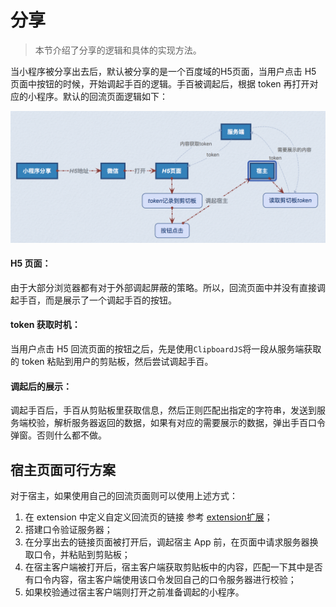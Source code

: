 # 分享
> 本节介绍了分享的逻辑和具体的实现方法。

当小程序被分享出去后，默认被分享的是一个百度域的H5页面，当用户点击 H5 页面中按钮的时候，开始调起手百的逻辑。手百被调起后，根据 token 再打开对应的小程序。默认的回流页面逻辑如下：

![整体流程](./image/share.png)

#### H5 页面：
由于大部分浏览器都有对于外部调起屏蔽的策略。所以，回流页面中并没有直接调起手百，而是展示了一个调起手百的按钮。

#### token 获取时机：
当用户点击 H5 回流页面的按钮之后，先是使用`ClipboardJS`将一段从服务端获取的 token 粘贴到用户的剪贴板，然后尝试调起手百。

#### 调起后的展示：
调起手百后，手百从剪贴板里获取信息，然后正则匹配出指定的字符串，发送到服务端校验，解析服务器返回的数据，如果有对应的需要展示的数据，弹出手百口令弹窗。否则什么都不做。


## 宿主页面可行方案

对于宿主，如果使用自己的回流页面则可以使用上述方式：

1. 在 extension 中定义自定义回流页的链接 参考 [extension扩展](../前端swan.js接入/如何进行扩展.md)；
2. 搭建口令验证服务器；
3. 在分享出去的链接页面被打开后，调起宿主 App 前，在页面中请求服务器换取口令，并粘贴到剪贴板；
4. 在宿主客户端被打开后，宿主客户端获取剪贴板中的内容，匹配一下其中是否有口令内容，宿主客户端使用该口令发回自己的口令服务器进行校验；
5. 如果校验通过宿主客户端则打开之前准备调起的小程序。